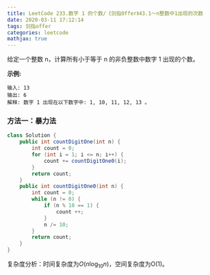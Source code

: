 ```yaml
---
title: LeetCode 233.数字 1 的个数/《剑指Offer》43.1～n整数中1出现的次数
date: 2020-03-11 17:12:14
tags: 剑指offer
categories: leetcode
mathjax: true
---
```


给定一个整数 n，计算所有小于等于 n 的非负整数中数字 1 出现的个数。

<!--more-->

**示例:**

```
输入: 13
输出: 6 
解释: 数字 1 出现在以下数字中: 1, 10, 11, 12, 13 。
```

### 方法一：暴力法

```java
class Solution {
    public int countDigitOne(int n) {
        int count = 0;
        for (int i = 1; i <= n; i++) {
            count += countDigitOne0(i);
        }
        return count;
    }
    public int countDigitOne0(int n) {
        int count = 0;
        while (n != 0) {
            if (n % 10 == 1) {
                count ++;
            }
            n /= 10;
        }
        return count;
    }
}
```

复杂度分析：时间复杂度为$O(n \log_{10} n)$，空间复杂度为O(1)。

